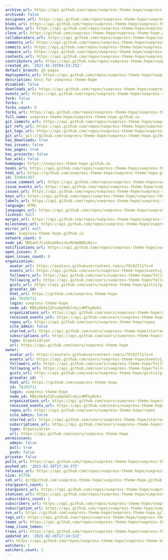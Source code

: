 ```yaml
---
archive_url: https://api.github.com/repos/vuepress-theme-hope/vuepress-theme-hope.github.io/{archive_format}{/ref}
archived: false
assignees_url: https://api.github.com/repos/vuepress-theme-hope/vuepress-theme-hope.github.io/assignees{/user}
blobs_url: https://api.github.com/repos/vuepress-theme-hope/vuepress-theme-hope.github.io/git/blobs{/sha}
branches_url: https://api.github.com/repos/vuepress-theme-hope/vuepress-theme-hope.github.io/branches{/branch}
clone_url: https://github.com/vuepress-theme-hope/vuepress-theme-hope.github.io.git
collaborators_url: https://api.github.com/repos/vuepress-theme-hope/vuepress-theme-hope.github.io/collaborators{/collaborator}
comments_url: https://api.github.com/repos/vuepress-theme-hope/vuepress-theme-hope.github.io/comments{/number}
commits_url: https://api.github.com/repos/vuepress-theme-hope/vuepress-theme-hope.github.io/commits{/sha}
compare_url: https://api.github.com/repos/vuepress-theme-hope/vuepress-theme-hope.github.io/compare/{base}...{head}
contents_url: https://api.github.com/repos/vuepress-theme-hope/vuepress-theme-hope.github.io/contents/{+path}
contributors_url: https://api.github.com/repos/vuepress-theme-hope/vuepress-theme-hope.github.io/contributors
created_at: '2021-01-29T04:53:25Z'
default_branch: gh-pages
deployments_url: https://api.github.com/repos/vuepress-theme-hope/vuepress-theme-hope.github.io/deployments
description: Docs for vuepress-theme-hope
disabled: false
downloads_url: https://api.github.com/repos/vuepress-theme-hope/vuepress-theme-hope.github.io/downloads
events_url: https://api.github.com/repos/vuepress-theme-hope/vuepress-theme-hope.github.io/events
fork: false
forks: 0
forks_count: 0
forks_url: https://api.github.com/repos/vuepress-theme-hope/vuepress-theme-hope.github.io/forks
full_name: vuepress-theme-hope/vuepress-theme-hope.github.io
git_commits_url: https://api.github.com/repos/vuepress-theme-hope/vuepress-theme-hope.github.io/git/commits{/sha}
git_refs_url: https://api.github.com/repos/vuepress-theme-hope/vuepress-theme-hope.github.io/git/refs{/sha}
git_tags_url: https://api.github.com/repos/vuepress-theme-hope/vuepress-theme-hope.github.io/git/tags{/sha}
git_url: git://github.com/vuepress-theme-hope/vuepress-theme-hope.github.io.git
has_downloads: true
has_issues: false
has_pages: true
has_projects: false
has_wiki: false
homepage: https://vuepress-theme-hope.github.io
hooks_url: https://api.github.com/repos/vuepress-theme-hope/vuepress-theme-hope.github.io/hooks
html_url: https://github.com/vuepress-theme-hope/vuepress-theme-hope.github.io
id: 334041367
issue_comment_url: https://api.github.com/repos/vuepress-theme-hope/vuepress-theme-hope.github.io/issues/comments{/number}
issue_events_url: https://api.github.com/repos/vuepress-theme-hope/vuepress-theme-hope.github.io/issues/events{/number}
issues_url: https://api.github.com/repos/vuepress-theme-hope/vuepress-theme-hope.github.io/issues{/number}
keys_url: https://api.github.com/repos/vuepress-theme-hope/vuepress-theme-hope.github.io/keys{/key_id}
labels_url: https://api.github.com/repos/vuepress-theme-hope/vuepress-theme-hope.github.io/labels{/name}
language: HTML
languages_url: https://api.github.com/repos/vuepress-theme-hope/vuepress-theme-hope.github.io/languages
license: null
merges_url: https://api.github.com/repos/vuepress-theme-hope/vuepress-theme-hope.github.io/merges
milestones_url: https://api.github.com/repos/vuepress-theme-hope/vuepress-theme-hope.github.io/milestones{/number}
mirror_url: null
name: vuepress-theme-hope.github.io
network_count: 0
node_id: MDEwOlJlcG9zaXRvcnkzMzQwNDEzNjc=
notifications_url: https://api.github.com/repos/vuepress-theme-hope/vuepress-theme-hope.github.io/notifications{?since,all,participating}
open_issues: 0
open_issues_count: 0
organization:
  avatar_url: https://avatars.githubusercontent.com/u/78192711?v=4
  events_url: https://api.github.com/users/vuepress-theme-hope/events{/privacy}
  followers_url: https://api.github.com/users/vuepress-theme-hope/followers
  following_url: https://api.github.com/users/vuepress-theme-hope/following{/other_user}
  gists_url: https://api.github.com/users/vuepress-theme-hope/gists{/gist_id}
  gravatar_id: ''
  html_url: https://github.com/vuepress-theme-hope
  id: 78192711
  login: vuepress-theme-hope
  node_id: MDEyOk9yZ2FuaXphdGlvbjc4MTkyNzEx
  organizations_url: https://api.github.com/users/vuepress-theme-hope/orgs
  received_events_url: https://api.github.com/users/vuepress-theme-hope/received_events
  repos_url: https://api.github.com/users/vuepress-theme-hope/repos
  site_admin: false
  starred_url: https://api.github.com/users/vuepress-theme-hope/starred{/owner}{/repo}
  subscriptions_url: https://api.github.com/users/vuepress-theme-hope/subscriptions
  type: Organization
  url: https://api.github.com/users/vuepress-theme-hope
owner:
  avatar_url: https://avatars.githubusercontent.com/u/78192711?v=4
  events_url: https://api.github.com/users/vuepress-theme-hope/events{/privacy}
  followers_url: https://api.github.com/users/vuepress-theme-hope/followers
  following_url: https://api.github.com/users/vuepress-theme-hope/following{/other_user}
  gists_url: https://api.github.com/users/vuepress-theme-hope/gists{/gist_id}
  gravatar_id: ''
  html_url: https://github.com/vuepress-theme-hope
  id: 78192711
  login: vuepress-theme-hope
  node_id: MDEyOk9yZ2FuaXphdGlvbjc4MTkyNzEx
  organizations_url: https://api.github.com/users/vuepress-theme-hope/orgs
  received_events_url: https://api.github.com/users/vuepress-theme-hope/received_events
  repos_url: https://api.github.com/users/vuepress-theme-hope/repos
  site_admin: false
  starred_url: https://api.github.com/users/vuepress-theme-hope/starred{/owner}{/repo}
  subscriptions_url: https://api.github.com/users/vuepress-theme-hope/subscriptions
  type: Organization
  url: https://api.github.com/users/vuepress-theme-hope
permissions:
  admin: false
  pull: true
  push: false
private: false
pulls_url: https://api.github.com/repos/vuepress-theme-hope/vuepress-theme-hope.github.io/pulls{/number}
pushed_at: '2021-02-28T17:24:27Z'
releases_url: https://api.github.com/repos/vuepress-theme-hope/vuepress-theme-hope.github.io/releases{/id}
size: 82758
ssh_url: git@github.com:vuepress-theme-hope/vuepress-theme-hope.github.io.git
stargazers_count: 1
stargazers_url: https://api.github.com/repos/vuepress-theme-hope/vuepress-theme-hope.github.io/stargazers
statuses_url: https://api.github.com/repos/vuepress-theme-hope/vuepress-theme-hope.github.io/statuses/{sha}
subscribers_count: 1
subscribers_url: https://api.github.com/repos/vuepress-theme-hope/vuepress-theme-hope.github.io/subscribers
subscription_url: https://api.github.com/repos/vuepress-theme-hope/vuepress-theme-hope.github.io/subscription
svn_url: https://github.com/vuepress-theme-hope/vuepress-theme-hope.github.io
tags_url: https://api.github.com/repos/vuepress-theme-hope/vuepress-theme-hope.github.io/tags
teams_url: https://api.github.com/repos/vuepress-theme-hope/vuepress-theme-hope.github.io/teams
temp_clone_token: ''
trees_url: https://api.github.com/repos/vuepress-theme-hope/vuepress-theme-hope.github.io/git/trees{/sha}
updated_at: '2021-02-28T17:24:32Z'
url: https://api.github.com/repos/vuepress-theme-hope/vuepress-theme-hope.github.io
watchers: 1
watchers_count: 1
---
```


